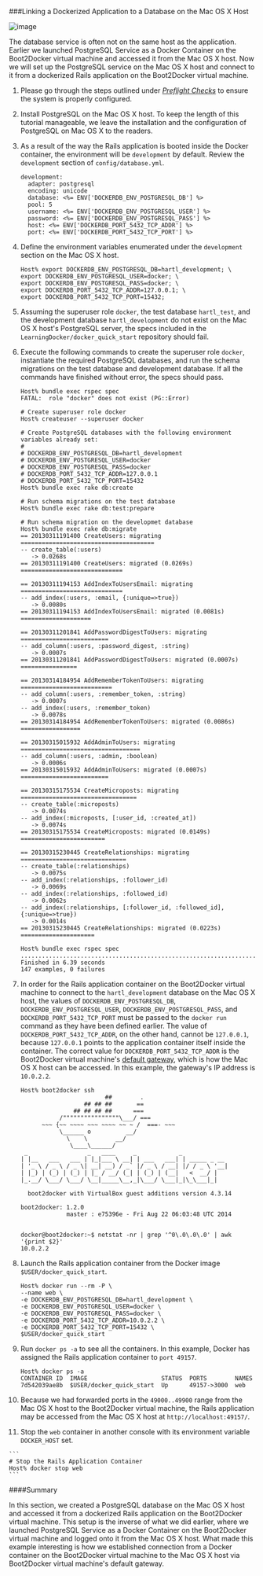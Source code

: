 ###Linking a Dockerized Application to a Database on the Mac OS X Host
![image](https://s3.amazonaws.com/learningdocker/wordpress/linking-dockerized-application-database-mac-os-x-host/dockerized-rails-application-postgresql-database-mac-os-x.jpg)
The database service is often not on the same host as the application.  Earlier we launched PostgreSQL Service as a Docker Container on the Boot2Docker virtual machine and accessed it from the Mac OS X host.  Now we will set up the PostgreSQL service on the Mac OS X host and connect to it from a dockerized Rails application on the Boot2Docker virtual machine.

1.  Please go through the steps outlined under *[Preflight Checks](http://learningdocker.com/preflight-checks/)* to ensure the system is properly configured.

2.	Install PostgreSQL on the Mac OS X host.  To keep the length of this tutorial manageable, we leave the installation and the configuration of PostgreSQL on Mac OS X to the readers.

3.	As a result of the way the Rails application is booted inside the Docker container, the environment will be `development` by default.  Review the `development` section of `config/database.yml`.

	```
	development:
	  adapter: postgresql
	  encoding: unicode
	  database: <%= ENV['DOCKERDB_ENV_POSTGRESQL_DB'] %>
	  pool: 5
	  username: <%= ENV['DOCKERDB_ENV_POSTGRESQL_USER'] %>
	  password: <%= ENV['DOCKERDB_ENV_POSTGRESQL_PASS'] %>
	  host: <%= ENV['DOCKERDB_PORT_5432_TCP_ADDR'] %>
	  port: <%= ENV['DOCKERDB_PORT_5432_TCP_PORT'] %>
	```

4.	Define the environment variables enumerated under the `development` section on the Mac OS X host.	
	
	```
	Host% export DOCKERDB_ENV_POSTGRESQL_DB=hartl_development; \
	export DOCKERDB_ENV_POSTGRESQL_USER=docker; \
	export DOCKERDB_ENV_POSTGRESQL_PASS=docker; \
	export DOCKERDB_PORT_5432_TCP_ADDR=127.0.0.1; \
	export DOCKERDB_PORT_5432_TCP_PORT=15432;
	```
	
5.	Assuming the superuser role `docker`,  the test database `hartl_test`, and the development database `hartl_development` do not exist on the Mac OS X host's PostgreSQL server, the specs included in the `LearningDocker/docker_quick_start` repository should fail.  

6.	Execute the following commands to create the superuser role `docker`, instantiate the required PostgreSQL databases, and run the schema migrations on the test database and development database.  If all the commands have finished without error, the specs should pass.

	```
	Host% bundle exec rspec spec
	FATAL:  role "docker" does not exist (PG::Error)
	
	# Create superuser role docker
	Host% createuser --superuser docker
	
	# Create PostgreSQL databases with the following environment variables already set:
	#
	# DOCKERDB_ENV_POSTGRESQL_DB=hartl_development
	# DOCKERDB_ENV_POSTGRESQL_USER=docker
	# DOCKERDB_ENV_POSTGRESQL_PASS=docker
	# DOCKERDB_PORT_5432_TCP_ADDR=127.0.0.1
	# DOCKERDB_PORT_5432_TCP_PORT=15432
	Host% bundle exec rake db:create
	
	# Run schema migrations on the test database
	Host% bundle exec rake db:test:prepare
	
	# Run schema migration on the developmet database
	Host% bundle exec rake db:migrate
	== 20130311191400 CreateUsers: migrating ======================================
	-- create_table(:users)
	   -> 0.0268s
	== 20130311191400 CreateUsers: migrated (0.0269s) =============================
	
	== 20130311194153 AddIndexToUsersEmail: migrating =============================
	-- add_index(:users, :email, {:unique=>true})
	   -> 0.0080s
	== 20130311194153 AddIndexToUsersEmail: migrated (0.0081s) ====================
	
	== 20130311201841 AddPasswordDigestToUsers: migrating =========================
	-- add_column(:users, :password_digest, :string)
	   -> 0.0007s
	== 20130311201841 AddPasswordDigestToUsers: migrated (0.0007s) ================
	
	== 20130314184954 AddRememberTokenToUsers: migrating ==========================
	-- add_column(:users, :remember_token, :string)
	   -> 0.0007s
	-- add_index(:users, :remember_token)
	   -> 0.0078s
	== 20130314184954 AddRememberTokenToUsers: migrated (0.0086s) =================
	
	== 20130315015932 AddAdminToUsers: migrating ==================================
	-- add_column(:users, :admin, :boolean)
	   -> 0.0006s
	== 20130315015932 AddAdminToUsers: migrated (0.0007s) =========================
	
	== 20130315175534 CreateMicroposts: migrating =================================
	-- create_table(:microposts)
	   -> 0.0074s
	-- add_index(:microposts, [:user_id, :created_at])
	   -> 0.0074s
	== 20130315175534 CreateMicroposts: migrated (0.0149s) ========================
	
	== 20130315230445 CreateRelationships: migrating ==============================
	-- create_table(:relationships)
	   -> 0.0075s
	-- add_index(:relationships, :follower_id)
	   -> 0.0069s
	-- add_index(:relationships, :followed_id)
	   -> 0.0062s
	-- add_index(:relationships, [:follower_id, :followed_id], {:unique=>true})
	   -> 0.0014s
	== 20130315230445 CreateRelationships: migrated (0.0223s) =====================
	    
	Host% bundle exec rspec spec
	...............................................................................	
	Finished in 6.39 seconds
	147 examples, 0 failures
	```
	
7.	In order for the Rails application container on the Boot2Docker virtual machine to connect to the `hartl_development` database on the Mac OS X host, the values of `DOCKERDB_ENV_POSTGRESQL_DB`, `DOCKERDB_ENV_POSTGRESQL_USER`, `DOCKERDB_ENV_POSTGRESQL_PASS`, and `DOCKERDB_PORT_5432_TCP_PORT` must be passed to the `docker run` command as they have been defined earlier.  The value of `DOCKERDB_PORT_5432_TCP_ADDR`, on the other hand, cannot be `127.0.0.1`, because `127.0.0.1` points to the application container itself inside the container.  The correct value for `DOCKERDB_PORT_5432_TCP_ADDR` is the Boot2Docker virtual machine's [default gateway](http://blog.michaelhamrah.com/2014/06/accessing-the-docker-host-server-within-a-container/), which is how the Mac OS X host can be accessed.  In this example, the gateway's IP address is `10.0.2.2`.


	```
	Host% boot2docker ssh
	                        ##        .
	                  ## ## ##       ==
	               ## ## ## ##      ===
	           /""""""""""""""""\___/ ===
	      ~~~ {~~ ~~~~ ~~~ ~~~~ ~~ ~ /  ===- ~~~
	           \______ o          __/
	             \    \        __/
	              \____\______/
	 _                 _   ____     _            _
	| |__   ___   ___ | |_|___ \ __| | ___   ___| | _____ _ __
	| '_ \ / _ \ / _ \| __| __) / _` |/ _ \ / __| |/ / _ \ '__|
	| |_) | (_) | (_) | |_ / __/ (_| | (_) | (__|   <  __/ |
	|_.__/ \___/ \___/ \__|_____\__,_|\___/ \___|_|\_\___|_|
	
	  boot2docker with VirtualBox guest additions version 4.3.14
	
	boot2docker: 1.2.0
	             master : e75396e - Fri Aug 22 06:03:48 UTC 2014
	
	
	docker@boot2docker:~$ netstat -nr | grep '^0\.0\.0\.0' | awk '{print $2}'
	10.0.2.2
	```

8.	Launch the Rails application container from the Docker image `$USER/docker_quick_start`.

	```
	Host% docker run --rm -P \
	--name web \
	-e DOCKERDB_ENV_POSTGRESQL_DB=hartl_development \
	-e DOCKERDB_ENV_POSTGRESQL_USER=docker \
	-e DOCKERDB_ENV_POSTGRESQL_PASS=docker \
	-e DOCKERDB_PORT_5432_TCP_ADDR=10.0.2.2 \
	-e DOCKERDB_PORT_5432_TCP_PORT=15432 \
	$USER/docker_quick_start
	```

9.	Run `docker ps -a` to see all the containers.  In this example, Docker has assigned the Rails application container to `port 49157`.

	```
	Host% docker ps -a
	CONTAINER ID  IMAGE                     STATUS  PORTS        NAMES
	7d542039ae8b  $USER/docker_quick_start  Up      49157->3000  web
	```
	
9.  Because we had forwarded ports in the `49000..49900` range from the Mac OS X host to the Boot2Docker virtual machine, the Rails application may be accessed from the Mac OS X host at `http://localhost:49157/`. 

10.  Stop the `web` container in another console with its environment variable `DOCKER_HOST` set.

	```
	# Stop the Rails Application Container
	Host% docker stop web
	```
	
####Summary

In this section, we created a PostgreSQL database on the Mac OS X host and accessed it from a dockerized Rails application on the Boot2Docker virtual machine.  This setup is the inverse of what we did earlier, where we launched PostgreSQL Service as a Docker Container on the Boot2Docker virtual machine and logged onto it from the Mac OS X host.  What made this example interesting is how we established connection from a Docker container on the Boot2Docker virtual machine to the Mac OS X host via Boot2Docker virtual machine's default gateway.

